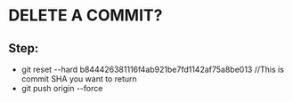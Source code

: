 # DELETE A COMMIT?
## Step:
- git reset --hard b844426381116f4ab921be7fd1142af75a8be013 //This is commit SHA you want to return
- git push origin <Current-Branch> --force
